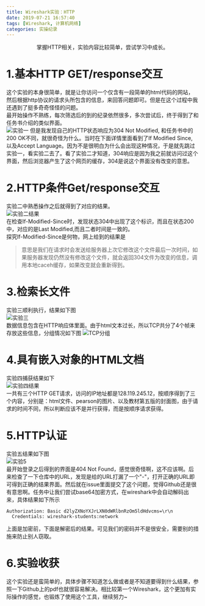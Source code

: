```yaml
---
title: Wireshark实验：HTTP
date: 2019-07-21 16:57:40
tags: [Wireshark, 计算机网络]
categories: 实操纪录
---
```

<center>掌握HTTP相关，实验内容比较简单，尝试学习中成长。</center>
<!--more-->  

# 1.基本HTTP GET/response交互 #
这个实验的本身很简单，就是让你访问一个仅含有一段简单的html代码的网站，然后根据http协议的请求头所包含的信息，来回答问题即可。但是在这个过程中我还遇到了挺多奇奇怪怪的问题。  
最开始操作不熟练，每次筛选后的到的纪录依然很多，多次尝试后，终于得到了和任务书介绍的类似界面。  
![实验一](http://puui5s2bo.bkt.clouddn.com/blog/19_7_219V4A_X%60X%60S~%2869EMMLJCBDQ.png "实验一结果")
但是我发现自己的HTTP状态响应为304 Not Modified, 和任务书中的200 OK不同，就很奇怪为什么。当时在下面详情里面看到了If Modified Since, 以及Accept Language。因为不是很明白为什么会出现这种情况，于是就先跳过实验一，看实验二去了。看了实验二才知道，304响应是因为我之前就访问过这个界面，然后浏览器产生了这个网页的缓存，304是说这个界面没有改变的意思。

# 2.HTTP条件Get/response交互
实验二中熟悉操作之后就得到了对应的结果。  
![实验二结果](http://puui5s2bo.bkt.clouddn.com/$_%7BXFA4$N6%60GQ@NY132%5D$%28I.png "实验二结果")  
在检查If-Modified-Since时，发现状态304中出现了这个标识，而且在状态200中，对应的是Last Modified,而且二者时间是一致的。  
探究If-Modified-Since是何物，网上给到的结果是  
>意思是我们在请求时会发送给服务器上次它修改这个文件最后一次时间，如果服务器发现仍然没有修改这个文件，就会返回304文件为改变的信息，调用本地caceh缓存，如果改变就会重新得到。

# 3.检索长文件
实验三顺利执行，结果如下图  
![实验三](http://puui5s2bo.bkt.clouddn.com/HWI6%29%25CL~KO%299F%29U$EN8%2551.png "实验三结果")  
数据信息包含在HTTP响应体里面。由于html文本过长，所以TCP共分了4个帧来存放这些信息，分组情况如下图 
![TCP分组](http://puui5s2bo.bkt.clouddn.com/R%25BR%60@%7B2VD$LGKHAPZ%5D%5DLA0.png "TCP分组")  

# 4.具有嵌入对象的HTML文档
实验四捕获结果如下  
![实验四结果](http://puui5s2bo.bkt.clouddn.com/@%7DQ%258JZX%28HYLWYR%7DETBRWXB.png "实验四结果")   
一共有三个HTTP GET请求，访问的IP地址都是128.119.245.12，按顺序得到了三个内容，分别是：html文件、pearson的图片、以及教材第五版的封面图，由于请求的时间不同，所以判断应该不是并行获得，而是按顺序请求获得。  

# 5.HTTP认证
实验五结果如下图  
![实验5](http://puui5s2bo.bkt.clouddn.com/%28LO@E%5DQY%28LIWQ%28BMC7T_4LK.png "实验五结果")  
最开始登录之后得到的界面是404 Not Found，感觉很奇怪啊，这不应该啊。后来检查了一下仓库中的URL，发现是给的URL打漏了一个"-"，打开正确的URL即可得到正确的结果界面。然后就在issue里面提交了这个问题，觉得Github还是很有意思啊。任务中让我们尝试base64加密方式，在wireshark中会自动解码出来，具体结果如下所示  

	Authorization: Basic d2lyZXNoYXJrLXN0dWRlbnRzOm5ldHdvcms=\r\n  
	  Credentials: wireshark-students:network

上面是加密前，下面是解密后的结果。可见我们的密码并不是很安全，需要别的措施来防止别人窃取。

# 6.实验收获
这个实验还是蛮简单的，具体步骤不知道怎么做或者是不知道要得到什么结果，参照一下Github上的pdf也就很容易解决。相比较第一个Wireshark，这个更加有实际操作的感觉，也锻炼了使用这个工具，继续努力~
